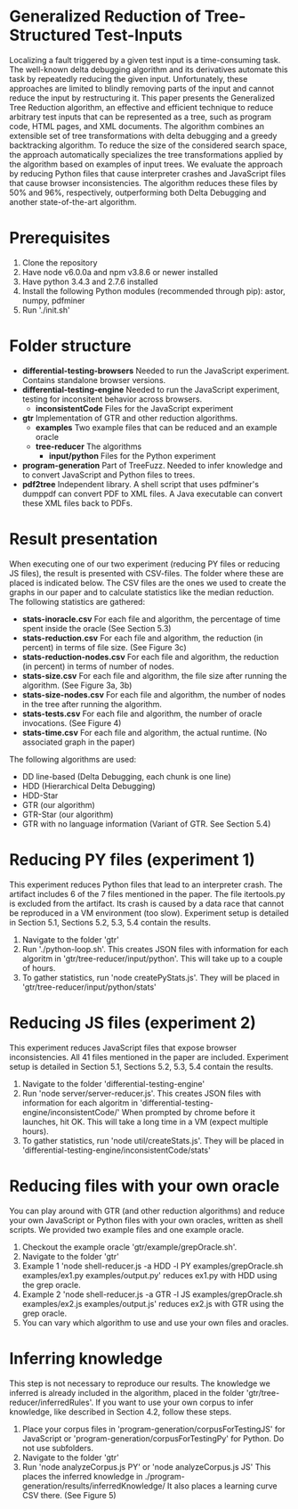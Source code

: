 Generalized Reduction of Tree-Structured Test-Inputs
====================================================
Localizing a fault triggered by a given test input is a time-consuming
task. The well-known delta debugging algorithm and its derivatives
automate this task by repeatedly reducing the given input. Unfortunately,
these approaches are limited to blindly removing parts
of the input and cannot reduce the input by restructuring it. This
paper presents the Generalized Tree Reduction algorithm, an effective
and efficient technique to reduce arbitrary test inputs that can
be represented as a tree, such as program code, HTML pages, and
XML documents. The algorithm combines an extensible set of tree
transformations with delta debugging and a greedy backtracking
algorithm. To reduce the size of the considered search space, the approach
automatically specializes the tree transformations applied by
the algorithm based on examples of input trees. We evaluate the approach
by reducing Python files that cause interpreter crashes and
JavaScript files that cause browser inconsistencies. The algorithm
reduces these files by 50% and 96%, respectively, outperforming
both Delta Debugging and another state-of-the-art algorithm.

Prerequisites
=============
1. Clone the repository
2. Have node v6.0.0a and npm v3.8.6 or newer installed
3. Have python 3.4.3 and 2.7.6 installed
4. Install the following Python modules (recommended through pip): astor, numpy, pdfminer
5. Run './init.sh'


Folder structure
================
- **differential-testing-browsers** Needed to run the JavaScript experiment. Contains standalone browser versions.
- **differential-testing-engine** Needed to run the JavaScript experiment, 
  testing for inconsitent behavior across browsers. 
  - **inconsistentCode** Files for the JavaScript experiment
- **gtr** Implementation of GTR and other reduction algorithms.
  - **examples** Two example files that can be reduced and an example oracle
  - **tree-reducer** The algorithms
    - **input/python** Files for the Python experiment
- **program-generation** Part of TreeFuzz. Needed to infer knowledge
  and to convert JavaScript and Python files to trees.
- **pdf2tree** Independent library. A shell script that uses pdfminer's dumppdf can convert PDF to XML files. A Java executable
  can convert these XML files back to PDFs.
  
Result presentation
===================
When executing one of our two experiment (reducing PY files or reducing JS files), the result
is presented with CSV-files. The folder where these are placed is indicated below. The CSV
files are the ones we used to create the graphs in our paper and to calculate statistics like
the median reduction. The following statistics are gathered:
- **stats-inoracle.csv** For each file and algorithm, the percentage of time spent inside the oracle (See Section 5.3)
- **stats-reduction.csv** For each file and algorithm, the reduction (in percent) in terms of file size. (See Figure 3c)
- **stats-reduction-nodes.csv** For each file and algorithm, the reduction (in percent) in terms of number of nodes.
- **stats-size.csv** For each file and algorithm, the file size after running the algorithm. (See Figure 3a, 3b)
- **stats-size-nodes.csv** For each file and algorithm, the number of nodes in the tree after running the algorithm.
- **stats-tests.csv** For each file and algorithm, the number of oracle invocations. (See Figure 4)
- **stats-time.csv** For each file and algorithm, the actual runtime. (No associated graph in the paper)

The following algorithms are used:
- DD line-based (Delta Debugging, each chunk is one line)
- HDD (Hierarchical Delta Debugging)
- HDD-Star
- GTR (our algorithm)
- GTR-Star (our algorithm)
- GTR with no language information (Variant of GTR. See Section 5.4)

Reducing PY files (experiment 1)
================================
This experiment reduces Python files that lead to an interpreter crash. The artifact includes 6 of the 7 files
mentioned in the paper. The file itertools.py is excluded from the artifact. Its crash is caused by a data race
that cannot be reproduced in a VM environment (too slow). Experiment setup is detailed in Section 5.1,
Sections 5.2, 5.3, 5.4 contain the results.

1. Navigate to the folder 'gtr'
2. Run './python-loop.sh'. This creates JSON files with information for each algoritm in 'gtr/tree-reducer/input/python'. This will take up to a couple of hours.
3. To gather statistics, run 'node createPyStats.js'. They will be placed in 'gtr/tree-reducer/input/python/stats'


Reducing JS files (experiment 2)
================================
This experiment reduces JavaScript files that expose browser inconsistencies. All 41 files mentioned in the paper
are included. Experiment setup is detailed in Section 5.1, Sections 5.2, 5.3, 5.4 contain the results.

1. Navigate to the folder 'differential-testing-engine'
2. Run 'node server/server-reducer.js'. This creates JSON files with information for each algoritm in 'differential-testing-engine/inconsistentCode/'
   When prompted by chrome before it launches, hit OK. This will take a long time in a VM (expect multiple hours).
3. To gather statistics, run 'node util/createStats.js'. They will be placed in 'differential-testing-engine/inconsistentCode/stats'


Reducing files with your own oracle
===================================
You can play around with GTR (and other reduction algorithms) and reduce your own JavaScript
or Python files with your own oracles, written as shell scripts. We provided two example files
and one example oracle.

1. Checkout the example oracle 'gtr/example/grepOracle.sh'.
2. Navigate to the folder 'gtr'
3. Example 1 'node shell-reducer.js -a HDD -l PY examples/grepOracle.sh examples/ex1.py examples/output.py' reduces ex1.py with HDD using the grep oracle.
4. Example 2 'node shell-reducer.js -a GTR -l JS examples/grepOracle.sh examples/ex2.js examples/output.js' reduces ex2.js with GTR using the grep oracle.
5. You can vary which algorithm to use and use your own files and oracles.


Inferring knowledge
===================
This step is not necessary to reproduce our results. The knowledge we inferred is already included
in the algorithm, placed in the folder 'gtr/tree-reducer/inferredRules'. If you want to use your own
corpus to infer knowledge, like described in Section 4.2, follow these steps.

1. Place your corpus files in 'program-generation/corpusForTestingJS' for JavaScript or 'program-generation/corpusForTestingPy' for Python. Do not use subfolders.
2. Navigate to the folder 'gtr'
3. Run 'node analyzeCorpus.js PY' or 'node analyzeCorpus.js JS'
   This places the inferred knowledge in ./program-generation/results/inferredKnowledge/
   It also places a learning curve CSV there. (See Figure 5)